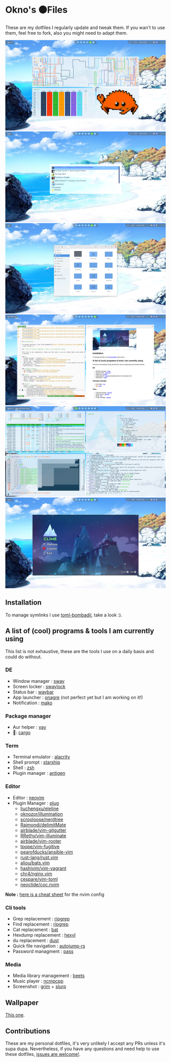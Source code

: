 # Okno's ⚫Files 

These are my dotfiles I regularly update and tweak them.
If you wan't to use them, feel free to fork, also you might need to adapt them. 

![screenshot](screenshots/screenshot_01.png)
![screenshot](screenshots/screenshot_02.png)
![screenshot](screenshots/screenshot_03.png)
![screenshot](screenshots/screenshot_04.png)
![screenshot](screenshots/screenshot_05.png)
![screenshot](screenshots/screenshot_06.png)

## Installation 

To manage symlinks I use [toml-bombadil](https://github.com/oknozor/toml-bombadil), take a look :). 

## A list of (cool) programs & tools I am currently using   

This list is not exhaustive, these are the tools I use on a daily basis and could do without.

### DE
- Window manager : [sway](https://swaywm.org/)
- Screen locker : [swaylock](https://github.com/swaywm/swaylock)
- Status bar : [waybar](https://github.com/Alexays/Waybar)
- App launcher : [onagre](https://github.com/oknozor/onagre) (not perfect yet but I am working on it!)
- Notification : [mako](https://github.com/emersion/mako)

### Package manager
- Aur helper : [yay](https://github.com/Jguer/yay)
- 🦀: [cargo](https://doc.rust-lang.org/cargo/)

### Term
- Terminal emulator : [alacrity](https://github.com/jwilm/alacritty)
- Shell prompt : [starship](https://github.com/starship/starship)
- Shell : [zsh](https://www.zsh.org/)
- Plugin manager : [antigen](https://github.com/zsh-users/antigen)

### Editor
- Editor : [neovim](https://neovim.io/)
- Plugin Manager : [plug](https://github.com/junegunn/vim-plug)
    - [liuchengxu/eleline](https://github.com/liuchengxu/eleline.vim)
    - [oknozor/illumination](https://github.com/oknozor/illumination)
    - [scrooloose/nerdtree](https://github.com/scrooloose/nerdtree)
    - [Raimondi/delimitMate](https://github.com/Raimondi/delimitMate)
    - [airblade/vim-gitgutter](https://github.com/airblade/vim-gitgutter)
    - [RRethy/vim-illuminate](https://github.com/RRethy/vim-illuminate)
    - [airblade/vim-rooter](https://github.com/airblade/vim-rooter)
    - [tpope/vim-fugitive](https://github.com/tpope/vim-fugitive)
    - [pearofducks/ansible-vim](https://github.com/pearofducks/ansible-vim)
    - [rust-lang/rust.vim](https://github.com/rust-lang/rust.vim)
    - [aliou/bats.vim](https://github.com/aliou/bats.vim)
    - [hashivim/vim-vagrant](https://github.com/hashivim/vim-vagrant)
    - [chr4/nginx.vim](https://github.com/chr4/nginx.vim)
    - [cespare/vim-toml](https://github.com/cespare/vim-toml)
    - [neoclide/coc.nvim](https://github.com/neoclide/coc.nvim)

**Note :** [here is a cheat sheet](docs/nvim_sheetcheat.md) for the nvim config 

### Cli tools
- Grep replacement : [ripgrep](https://github.com/BurntSushi/ripgrep)
- Find replacement : [ripgrep](https://github.com/sharkdp/fd)
- Cat replacement : [bat](https://github.com/sharkdp/bat) 
- Hexdump replacement : [hexyl](https://github.com/sharkdp/hexyl) 
- du replacement : [dust](https://github.com/bootandy/dust) 
- Quick file navigation : [autojump-rs](https://github.com/xen0n/autojump-rs)
- Password managment : [pass](https://www.passwordstore.org/)

### Media
- Media library management : [beets](http://beets.io/)
- Music player : [ncmpcpp](https://github.com/arybczak/ncmpcpp)
- Screenshot : [grim](https://github.com/resurrecting-open-source-projects/scrot) + [slurp](https://github.com/emersion/slurp)

## Wallpaper 

[This one](https://wallup.net/preview/?wallpaper=drawing-landscape-sea-beach-sand-sky-rock).

## Contributions 

These are my personal dotfiles, it's very unlikely I accept any PRs unless it's supa dupa. Nevertheless, if you have any questions and need help to use these dotfiles, [issues are welcome!](https://github.com/oknozor/dotfiles/issues). 
